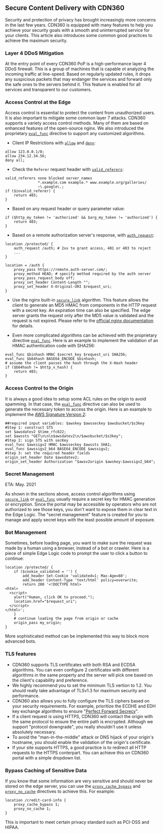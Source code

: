 ## Secure Content Delivery with CDN360

Security and protection of privacy has brought increasingly more concerns in the last few 
years. CDN360 is equipped with many features to help you achieve your security goals with 
a smooth and uninterrupted service for your clients. This article also introduces some common good practices to achieve the maximum security.

### Layer 4 DDoS Mitigation
At the entry point of every CDN360 PoP is a high-performance layer 4 DDoS firewall. This
is a group of machines that is capable ot analyzing the incoming traffic at line-speed.
Based on regularly updated rules, it drops any suspicious packets that may endanger the
services and forward only the safe ones to the servers behind it. This feature is 
enabled for all services and transparent to our customers.

### Access Control at the Edge
Access control is essential to protect the content from unauthorized users. It is also important to mitigate some common layer 7 attacks. CDN360 supports a variety access control methods. Many of them are based on enhanced features of the open-source nginx. We also introduced the proprietary [`eval_func`](</docs/edge-logic/supported-directives.md#eval_func>) directive to support any customized algorithms.
* Client IP Restrictions with [`allow`](</docs/edge-logic/supported-directives.md#allow>) and [`deny`](</docs/edge-logic/supported-directives.md#deny>):
```nginx
allow 123.0.0.1/8;
allow 234.12.34.56;
deny all;
```
* Check the `Referer` request header with [`valid_referers`](</docs/edge-logic/supported-directives.md#valid_referers>):
```nginx
valid_referers none blocked server_names
               *.example.com example.* www.example.org/galleries/
               ~\.google\.;
if ($invalid_referer) {
    return 403;
}
```
* Based on any request header or query parameter value:
```nginx
if ($http_my_token != 'authorized' && $arg_my_token != 'authorized') {
    return 403;
}
```
* Based on a remote authorization server's response, with [`auth_request`](</docs/edge-logic/supported-directives.md#auth_request>):
```nginx
location /protected/ {
    auth_request /auth; # 2xx to grant access, 401 or 403 to reject
    ...
}

location = /auth {
    proxy_pass https://remote.auth-server.com/;
    proxy_method HEAD; # specify method required by the auth server
    proxy_pass_request_body off;
    proxy_set_header Content-Length "";
    proxy_set_header X-Original-URI $request_uri;
}
```
* Use the nginx built-in [`secure_link`](</docs/edge-logic/supported-directives.md#secure_link>) algorithm. This feature allows the client to 
generate an MD5 HMAC from components in the HTTP request with a secret key. An expiration 
time can also be specified. The edge server grants the request only after the MD5 value is
validated and the request is not expired. Please refer to the [official nginx
documentation](http://nginx.org/en/docs/http/ngx_http_secure_link_module.html#secure_link)
for details.

* Even more complicated algorithms can be achieved with the proprietary directive
[`eval_func`](</docs/edge-logic/supported-directives.md#eval_func>). Here is an example to implement the validation of an HMAC authentication code
with SHA256:
```nginx
eval_func $binhash HMAC $secret_key $request_uri SHA256;
eval_func $b64hash BASE64_ENCODE $binhash;
# assume the client passes the hash through the X-Hash header
if ($b64hash != $http_x_hash) {
    return 403;
}
```

### Access Control to the Origin
It is always a good idea to setup some ACL rules on the origin to avoid spamming. In that case, the [`eval_func`](</docs/edge-logic/supported-directives.md#eval_func>) directive can also be used to generate the necessary token to access the origin. Here is an example to implement the [AWS Signature Version 2](https://docs.aws.amazon.com/AmazonS3/latest/userguide/RESTAuthentication.html):
```nginx
##required input variables: $awskey $awsseckey $awsbucket/$s3key
#Step 1: construct STS
set $awsdatev2 $time_rfc822;
set $awssts "GET\n\n\n$awsdatev2\n/$awsbucket/$s3key";
#Step 2: sign STS with secKey
eval_func $awssigv2 HMAC $awsseckey $awssts SHA1;
eval_func $awssigv2_b64 BASE64_ENCODE $awssigv2;
#Step 3: set the required header fields
origin_set_header Date $awsdatev2;
origin_set_header Authorization "$awsv2origin $awskey:$awssigv2_b64";
```

### Secret Management 
<span class="badge yellow">ETA: May. 2021</span>

As shown in the sections above, access control algorithms using [`secure_link`](</docs/edge-logic/supported-directives.md#secure_link>) or [`eval_func`](</docs/edge-logic/supported-directives.md#eval_func>) usually require a secret key for HMAC generation or encryption. Since the portal may be accessible by operators who are not authorized to see those keys, you don't want to expose them in clear text in the Edge Logic. The "secret management" feature is created for you to manage and apply secret keys with the least possible amount of exposure.

### Bot Management
Sometimes, before loading page, you want to make sure the request was made by a human using a browser, instead of a bot or crawler. Here is a piece of simple Edge Logic code to prompt the user to click a button to continue:
```nginx
location /protected/ {
    if ($cookie_validated = '') {
        add_header Set-Cookie 'validated=1; Max-Age=60';
        add_header Content-Type 'text/html' policy=overwrite;
        return 200 '<!DOCTYPE html>
<html>
  <script>
    alert("Human, click OK to proceed.");
    location.href="$request_uri";
  </script>
</html>';
    }
    # continue loading the page from origin or cache
    origin_pass my_origin;
}
```
More sophisticated method can be implemented this way to block more advanced bots.

### TLS features
* CDN360 supports TLS certificates with both RSA and ECDSA algorithms. You can even configure 2 certificates with different algorithms in the same property and the server will pick one based on the client's capability and preference.
* We highly recommend you to set the minimum TLS vertion to 1.2. You should really take advantage of TLSv1.3 for maximum security and performance.
* CDN360 also allows you to fully configure the TLS ciphers based on your security requirements. For example, prioritize the ECDHE and EDH key exchange algorithms to ensure "[Perfect Forward Secrecy](https://www.digicert.com/kb/ssl-support/ssl-enabling-perfect-forward-secrecy.htm)".
* If a client request is using HTTPS, CDN360 will contact the origin with the same protocol to ensure the entire path is encrypted. Although we support "protocol downgrade", you really shouldn't use it unless absolutely necessary.
* To avoid the "man-in-the-middle" attack or DNS hijack of your origin's hostname, you should enable the validation of the origin's certificate.
* If your site supports HTTPS, a good practice is to redirect all HTTP requests to the HTTPS conterpart. You can achieve this on CDN360 portal with a simple dropdown list.

### Bypass Caching of Sensitive Data
If you know that some information are very sensitive and should never be stored on the edge server, you can use the [`proxy_cache_bypass`](</docs/edge-logic/supported-directives.md#proxy_cache_bypass>) and [`proxy_no_cache`](</docs/edge-logic/supported-directives.md#proxy_no_cache>) directives to achieve this. For example:
```nginx
location /credit-card-info {
    proxy_cache_bypass 1;
    proxy_no_cache 1;
}
```
This is important to meet certain privacy standard such as PCI-DSS and HIPAA.